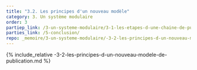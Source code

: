 ```yaml
---
title: "3.2. Les principes d'un nouveau modèle"
category: 3. Un système modulaire
order: 3
partiep_link: /3-un-systeme-modulaire/3-1-les-etapes-d-une-chaine-de-publication/
parties_link: /5-conclusion/
repo: _memoire/3-un-systeme-modulaire/-3-2-les-principes-d-un-nouveau-modele-de-publication.md
---
```

{% include_relative -3-2-les-principes-d-un-nouveau-modele-de-publication.md %}
